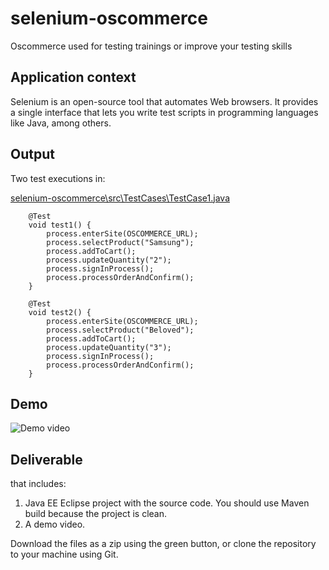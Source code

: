 # selenium-oscommerce

Oscommerce used for testing trainings or improve your testing skills

## Application context

Selenium is an open-source tool that automates Web browsers. It provides a single interface that lets you write test scripts in programming languages like Java, among others.

## Output

Two test executions in:

[selenium-oscommerce\src\TestCases\TestCase1.java](src/TestCases/TestCase1.java)

```
	@Test
	void test1() {
		process.enterSite(OSCOMMERCE_URL);
		process.selectProduct("Samsung");
		process.addToCart();
		process.updateQuantity("2");
		process.signInProcess();
		process.processOrderAndConfirm();
	}
	
	@Test
	void test2() {
		process.enterSite(OSCOMMERCE_URL);
		process.selectProduct("Beloved");
		process.addToCart();
		process.updateQuantity("3");
		process.signInProcess();
		process.processOrderAndConfirm();
	}
```

## Demo

![Demo video](demo/demo.gif)

## Deliverable

that includes:

1. Java EE Eclipse project with the source code. You should use Maven build because the project is clean.
2. A demo video.

Download the files as a zip using the green button, or clone the repository to your machine using Git.
